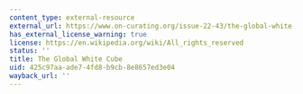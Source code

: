 ```yaml
---
content_type: external-resource
external_url: https://www.on-curating.org/issue-22-43/the-global-white-cube.html#.XxXx0fhKg8M
has_external_license_warning: true
license: https://en.wikipedia.org/wiki/All_rights_reserved
status: ''
title: The Global White Cube
uid: 425c97aa-ade7-4fd8-b9cb-8e8657ed3e04
wayback_url: ''
---
```


